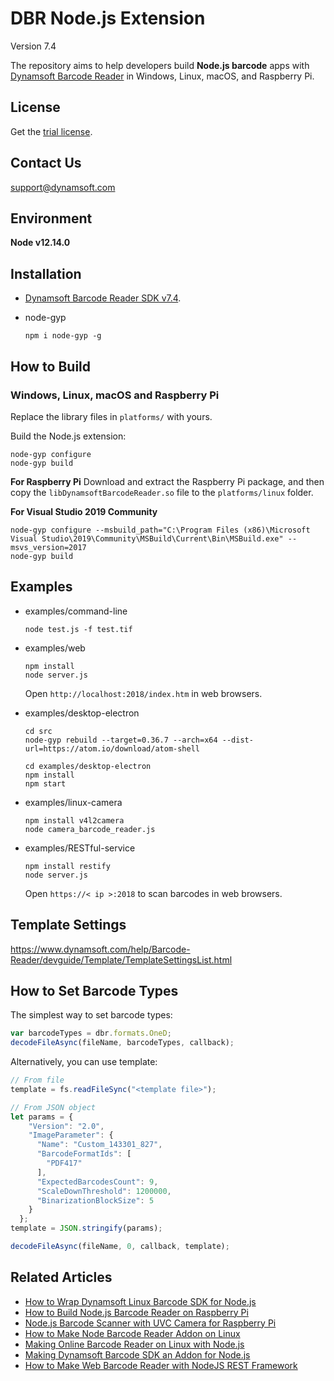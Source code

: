 # DBR Node.js Extension

Version 7.4

The repository aims to help developers build **Node.js barcode** apps with [Dynamsoft Barcode Reader](https://www.dynamsoft.com/Products/Dynamic-Barcode-Reader.aspx) in Windows, Linux, macOS, and Raspberry Pi.

## License
Get the [trial license](https://www.dynamsoft.com/CustomerPortal/Portal/Triallicense.aspx).

## Contact Us
<support@dynamsoft.com>

## Environment
**Node v12.14.0**

## Installation
* [Dynamsoft Barcode Reader SDK v7.4](https://www.dynamsoft.com/Downloads/Dynamic-Barcode-Reader-Download.aspx).
* node-gyp

    ```
    npm i node-gyp -g
    ```

## How to Build

### Windows, Linux, macOS and Raspberry Pi
Replace the library files in `platforms/` with yours.

Build the Node.js extension:

```
node-gyp configure
node-gyp build
```

**For Raspberry Pi**
Download and extract the Raspberry Pi package, and then copy the `libDynamsoftBarcodeReader.so` file to the `platforms/linux` folder.

**For Visual Studio 2019 Community**

```
node-gyp configure --msbuild_path="C:\Program Files (x86)\Microsoft Visual Studio\2019\Community\MSBuild\Current\Bin\MSBuild.exe" --msvs_version=2017
node-gyp build
```

## Examples    
- examples/command-line

    ```
    node test.js -f test.tif
    ```
- examples/web

    ```
    npm install
    node server.js
    ```
    Open `http://localhost:2018/index.htm` in web browsers.

- examples/desktop-electron

    ```
    cd src
    node-gyp rebuild --target=0.36.7 --arch=x64 --dist-url=https://atom.io/download/atom-shell

    cd examples/desktop-electron
    npm install
    npm start
    ```

- examples/linux-camera

    ```
    npm install v4l2camera
    node camera_barcode_reader.js
    ```

- examples/RESTful-service

    ```
    npm install restify
    node server.js
    ```
    
    Open `https://< ip >:2018` to scan barcodes in web browsers.

## Template Settings
https://www.dynamsoft.com/help/Barcode-Reader/devguide/Template/TemplateSettingsList.html

## How to Set Barcode Types

The simplest way to set barcode types:

```javascript
var barcodeTypes = dbr.formats.OneD;
decodeFileAsync(fileName, barcodeTypes, callback);
```

Alternatively, you can use template:

```javascript
// From file
template = fs.readFileSync("<template file>");

// From JSON object
let params = {
    "Version": "2.0",
    "ImageParameter": {
      "Name": "Custom_143301_827",
      "BarcodeFormatIds": [
        "PDF417"
      ],
      "ExpectedBarcodesCount": 9,
      "ScaleDownThreshold": 1200000,
      "BinarizationBlockSize": 5
    }
  };
template = JSON.stringify(params);

decodeFileAsync(fileName, 0, callback, template);
```


## Related Articles
* [How to Wrap Dynamsoft Linux Barcode SDK for Node.js](https://www.codepool.biz/linux-barcode-sdk-node-javascript.html)
* [How to Build Node.js Barcode Reader on Raspberry Pi](https://www.codepool.biz/raspberry-pi-nodejs-barcode-reader.html)
* [Node.js Barcode Scanner with UVC Camera for Raspberry Pi](https://www.codepool.biz/nodejs-barcode-scanner-camera-raspberrypi.html)
* [How to Make Node Barcode Reader Addon on Linux](https://www.codepool.biz/linux-node-barcode-reader-addon.html)
* [Making Online Barcode Reader on Linux with Node.js](https://www.codepool.biz/nodejs-linux-online-barcode-reader.html)
* [Making Dynamsoft Barcode SDK an Addon for Node.js](https://www.codepool.biz/making-barcode-addon-for-nodejs.html)
* [How to Make Web Barcode Reader with NodeJS REST Framework](https://www.codepool.biz/web-barcode-reader-nodejs-rest.html)

